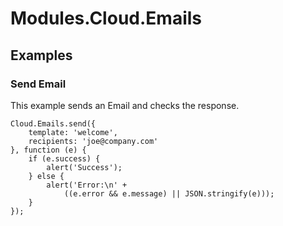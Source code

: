# Modules.Cloud.Emails

<TypeHeader/>

## Examples

### Send Email

This example sends an Email and checks the response.

    Cloud.Emails.send({
        template: 'welcome',
        recipients: 'joe@company.com'
    }, function (e) {
        if (e.success) {
            alert('Success');
        } else {
            alert('Error:\n' +
                ((e.error && e.message) || JSON.stringify(e)));
        }
    });

<ApiDocs/>
